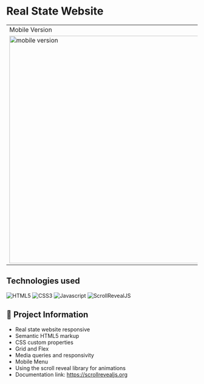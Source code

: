 # Real State Website

<table>
  <tr>
    <td>Mobile Version</td>
    <td>Desktop Version</td>
  </tr>
  <tr valign="top">
    <td> 
      <img src="https://github.com/FelipeFama/responsive-real-state-website/assets/91050670/346f5b88-2bc4-4572-a83c-a3d37badb586" alt="mobile version" width=750 height=600  />
    </td>
    <td>
      <img src="https://github.com/FelipeFama/responsive-real-state-website/assets/91050670/7b35e318-927b-40cf-b7ef-5805588fbaa4" alt="desktop version" width=2050 height=600 />
    </td>
  </tr>
</table>


## Technologies used
![HTML5](https://img.shields.io/badge/html5-%23E34F26.svg?style=for-the-badge&logo=html5&logoColor=white)
![CSS3](https://img.shields.io/badge/css3-%231572B6.svg?style=for-the-badge&logo=css3&logoColor=white)
![Javascript](https://img.shields.io/badge/JavaScript-F7DF1E?style=for-the-badge&logo=javascript&logoColor=black)
![ScrollRevealJS](https://img.shields.io/badge/ScrollReveal-FFC0CB?style=for-the-badge&logo=ScrollReveal&logoColor=black)

## :rocket: Project Information
- Real state website responsive
- Semantic HTML5 markup
- CSS custom properties
- Grid and Flex
- Media queries and responsivity
- Mobile Menu
- Using the scroll reveal library for animations
- Documentation link: https://scrollrevealjs.org

